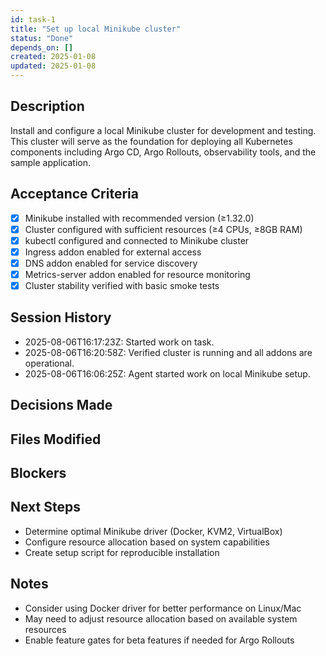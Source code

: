```yaml
---
id: task-1
title: "Set up local Minikube cluster"
status: "Done"
depends_on: []
created: 2025-01-08
updated: 2025-01-08
---
```


## Description

Install and configure a local Minikube cluster for development and testing. This cluster will serve as the foundation for deploying all Kubernetes components including Argo CD, Argo Rollouts, observability tools, and the sample application.

## Acceptance Criteria

- [x] Minikube installed with recommended version (≥1.32.0)
- [x] Cluster configured with sufficient resources (≥4 CPUs, ≥8GB RAM)
- [x] kubectl configured and connected to Minikube cluster
- [x] Ingress addon enabled for external access
- [x] DNS addon enabled for service discovery
- [x] Metrics-server addon enabled for resource monitoring
- [x] Cluster stability verified with basic smoke tests

## Session History

- 2025-08-06T16:17:23Z: Started work on task.
- 2025-08-06T16:20:58Z: Verified cluster is running and all addons are operational.
- 2025-08-06T16:06:25Z: Agent started work on local Minikube setup.

## Decisions Made

<!-- Document key implementation decisions -->

## Files Modified

<!-- Track all file changes -->

## Blockers

<!-- Document any blockers encountered -->

## Next Steps

- Determine optimal Minikube driver (Docker, KVM2, VirtualBox)
- Configure resource allocation based on system capabilities
- Create setup script for reproducible installation

## Notes

- Consider using Docker driver for better performance on Linux/Mac
- May need to adjust resource allocation based on available system resources
- Enable feature gates for beta features if needed for Argo Rollouts
